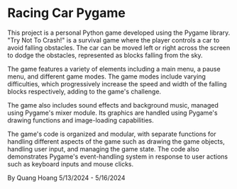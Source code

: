 # Racing Car Pygame

This project is a personal Python game developed using the Pygame library. "Try Not To Crash!" is a survival game where the player controls a car to avoid falling obstacles. The car can be moved left or right across the screen to dodge the obstacles, represented as blocks falling from the sky.

The game features a variety of elements including a main menu, a pause menu, and different game modes. The game modes include varying difficulties, which progressively increase the speed and width of the falling blocks respectively, adding to the game's challenge.  

The game also includes sound effects and background music, managed using Pygame's mixer module. Its graphics are handled using Pygame's drawing functions and image-loading capabilities.  

The game's code is organized and modular, with separate functions for handling different aspects of the game such as drawing the game objects, handling user input, and managing the game state. The code also demonstrates Pygame's event-handling system in response to user actions such as keyboard inputs and mouse clicks.  

By Quang Hoang
5/13/2024 - 5/16/2024
